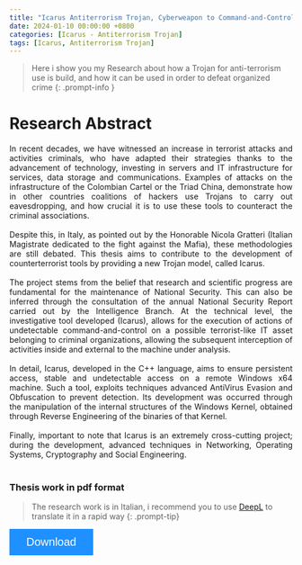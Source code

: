 ```yaml
---
title: "Icarus Antiterrorism Trojan, Cyberweapon to Command-and-Control Terrorist's IT assets 🛡️​"
date: 2024-01-10 00:00:00 +0800
categories: [Icarus - Antiterrorism Trojan]
tags: [Icarus, Antiterrorism Trojan]
---
```


> Here i show you my Research about how a Trojan for anti-terrorism use is build, and how it can be used in order to defeat organized crime
{: .prompt-info } 

# Research Abstract
<div style="text-align: justify">
In recent decades, we have witnessed an increase in terrorist attacks and activities
criminals, who have adapted their strategies thanks to the advancement of technology,
investing in servers and IT infrastructure for services, data storage and
communications. Examples of attacks on the infrastructure of the Colombian Cartel or the Triad
China, demonstrate how in other countries coalitions of hackers use Trojans to carry out
eavesdropping, and how crucial it is to use these tools to counteract the
criminal associations.  
<br><br>
Despite this, in Italy, as pointed out by the Honorable Nicola Gratteri (Italian Magistrate
dedicated to the fight against the Mafia), these methodologies are still debated. This thesis
aims to contribute to the development of counterterrorist tools by providing a new
Trojan model, called Icarus.  
<br><br>
The project stems from the belief that research and scientific progress are fundamental
for the maintenance of National Security. This can also be inferred through the
consultation of the annual National Security Report carried out by the Intelligence Branch.
At the technical level, the investigative tool developed (Icarus), allows for the execution of actions of
undetectable command-and-control on a possible terrorist-like IT asset belonging
to criminal organizations, allowing the subsequent interception of activities inside and
external to the machine under analysis.  
<br><br>
In detail, Icarus, developed in the C++ language, aims to ensure persistent access,
stable and undetectable access on a remote Windows x64 machine. Such a tool, exploits techniques
advanced AntiVirus Evasion and Obfuscation to prevent detection. Its development was
occurred through the manipulation of the internal structures of the Windows Kernel, obtained
through Reverse Engineering of the binaries of that Kernel.  
<br><br>
Finally, important to note that Icarus is an extremely cross-cutting project; during the
development, advanced techniques in Networking, Operating Systems, Cryptography
and Social Engineering.
</div>
<br>


<!-- Add icon library -->
<link rel="stylesheet" href="https://cdnjs.cloudflare.com/ajax/libs/font-awesome/4.7.0/css/font-awesome.min.css">
<style>
.btnDownload {
  background-color: DodgerBlue;
  border: none;
  color: white;
  padding: 12px 30px;
  cursor: pointer;
  font-size: 20px;
}

/* Darker background on mouse-over */
.btnDownload:hover {
  background-color: RoyalBlue;
}
</style>


### Thesis work in pdf format
> The research work is in Italian, i recommend you to use [DeepL](https://www.deepl.com/translator/files) to translate it in a rapid way
{: .prompt-tip} 

<a href="/assets/downloads/Tesi_CarloColizzi.pdf" download>
<button class="btnDownload"><i class="fa fa-download"></i> Download</button>
</a>


